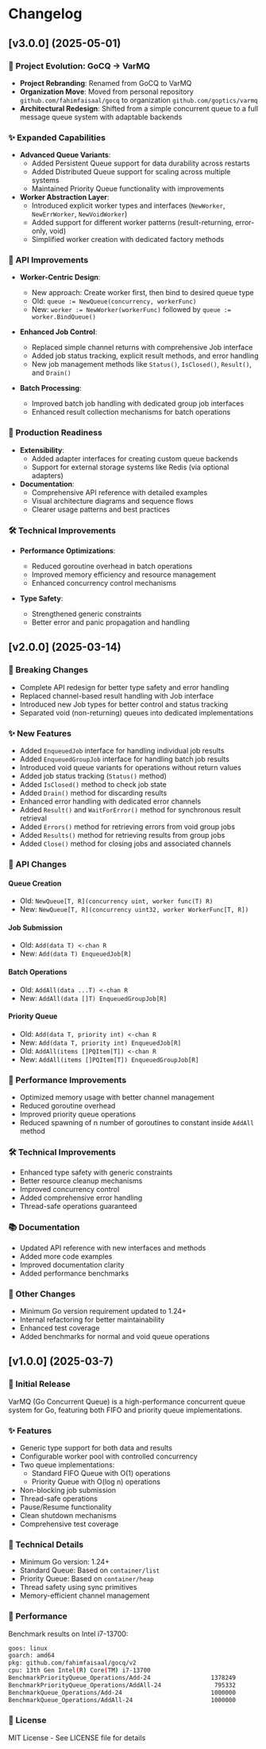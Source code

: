# Changelog

## [v3.0.0] (2025-05-01)

### 🔄 Project Evolution: GoCQ → VarMQ

- **Project Rebranding**: Renamed from GoCQ to VarMQ
- **Organization Move**: Moved from personal repository `github.com/fahimfaisaal/gocq` to organization `github.com/goptics/varmq`
- **Architectural Redesign**: Shifted from a simple concurrent queue to a full message queue system with adaptable backends

### ✨ Expanded Capabilities

- **Advanced Queue Variants**:
  - Added Persistent Queue support for data durability across restarts
  - Added Distributed Queue support for scaling across multiple systems
  - Maintained Priority Queue functionality with improvements
- **Worker Abstraction Layer**:
  - Introduced explicit worker types and interfaces (`NewWorker`, `NewErrWorker`, `NewVoidWorker`)
  - Added support for different worker patterns (result-returning, error-only, void)
  - Simplified worker creation with dedicated factory methods

### 🔧 API Improvements

- **Worker-Centric Design**:

  - New approach: Create worker first, then bind to desired queue type
  - Old: `queue := NewQueue(concurrency, workerFunc)`
  - New: `worker := NewWorker(workerFunc)` followed by `queue := worker.BindQueue()`

- **Enhanced Job Control**:

  - Replaced simple channel returns with comprehensive Job interface
  - Added job status tracking, explicit result methods, and error handling
  - New job management methods like `Status()`, `IsClosed()`, `Result()`, and `Drain()`

- **Batch Processing**:
  - Improved batch job handling with dedicated group job interfaces
  - Enhanced result collection mechanisms for batch operations

### 🚀 Production Readiness

- **Extensibility**:
  - Added adapter interfaces for creating custom queue backends
  - Support for external storage systems like Redis (via optional adapters)
- **Documentation**:
  - Comprehensive API reference with detailed examples
  - Visual architecture diagrams and sequence flows
  - Clearer usage patterns and best practices

### 🛠️ Technical Improvements

- **Performance Optimizations**:

  - Reduced goroutine overhead in batch operations
  - Improved memory efficiency and resource management
  - Enhanced concurrency control mechanisms

- **Type Safety**:
  - Strengthened generic constraints
  - Better error and panic propagation and handling

## [v2.0.0] (2025-03-14)

### 🔄 Breaking Changes

- Complete API redesign for better type safety and error handling
- Replaced channel-based result handling with Job interface
- Introduced new Job types for better control and status tracking
- Separated void (non-returning) queues into dedicated implementations

### ✨ New Features

- Added `EnqueuedJob` interface for handling individual job results
- Added `EnqueuedGroupJob` interface for handling batch job results
- Introduced void queue variants for operations without return values
- Added job status tracking (`Status()` method)
- Added `IsClosed()` method to check job state
- Added `Drain()` method for discarding results
- Enhanced error handling with dedicated error channels
- Added `Result()` and `WaitForError()` method for synchronous result retrieval
- Added `Errors()` method for retrieving errors from void group jobs
- Added `Results()` method for retrieving results from group jobs
- Added `Close()` method for closing jobs and associated channels

### 🔧 API Changes

#### Queue Creation

- Old: `NewQueue[T, R](concurrency uint, worker func(T) R)`
- New: `NewQueue[T, R](concurrency uint32, worker WorkerFunc[T, R])`

#### Job Submission

- Old: `Add(data T) <-chan R`
- New: `Add(data T) EnqueuedJob[R]`

#### Batch Operations

- Old: `AddAll(data ...T) <-chan R`
- New: `AddAll(data []T) EnqueuedGroupJob[R]`

#### Priority Queue

- Old: `Add(data T, priority int) <-chan R`
- New: `Add(data T, priority int) EnqueuedJob[R]`
- Old: `AddAll(items []PQItem[T]) <-chan R`
- New: `AddAll(items []PQItem[T]) EnqueuedGroupJob[R]`

### 🚀 Performance Improvements

- Optimized memory usage with better channel management
- Reduced goroutine overhead
- Improved priority queue operations
- Reduced spawning of n number of goroutines to constant inside `AddAll` method

### 🛠️ Technical Improvements

- Enhanced type safety with generic constraints
- Better resource cleanup mechanisms
- Improved concurrency control
- Added comprehensive error handling
- Thread-safe operations guaranteed

### 📚 Documentation

- Updated API reference with new interfaces and methods
- Added more code examples
- Improved documentation clarity
- Added performance benchmarks

### 🔧 Other Changes

- Minimum Go version requirement updated to 1.24+
- Internal refactoring for better maintainability
- Enhanced test coverage
- Added benchmarks for normal and void queue operations

## [v1.0.0] (2025-03-7)

### 🎉 Initial Release

VarMQ (Go Concurrent Queue) is a high-performance concurrent queue system for Go, featuring both FIFO and priority queue implementations.

### ✨ Features

- Generic type support for both data and results
- Configurable worker pool with controlled concurrency
- Two queue implementations:
  - Standard FIFO Queue with O(1) operations
  - Priority Queue with O(log n) operations
- Non-blocking job submission
- Thread-safe operations
- Pause/Resume functionality
- Clean shutdown mechanisms
- Comprehensive test coverage

### 🔧 Technical Details

- Minimum Go version: 1.24+
- Standard Queue: Based on `container/list`
- Priority Queue: Based on `container/heap`
- Thread safety using sync primitives
- Memory-efficient channel management

### 🚀 Performance

Benchmark results on Intel i7-13700:

```bash
goos: linux
goarch: amd64
pkg: github.com/fahimfaisaal/gocq/v2
cpu: 13th Gen Intel(R) Core(TM) i7-13700
BenchmarkPriorityQueue_Operations/Add-24                 1378249              1278 ns/op
BenchmarkPriorityQueue_Operations/AddAll-24               795332              1712 ns/op
BenchmarkQueue_Operations/Add-24                         1000000              1300 ns/op
BenchmarkQueue_Operations/AddAll-24                      1000000              1822 ns/op
```

### 📝 License

MIT License - See LICENSE file for details
